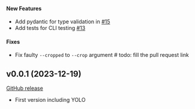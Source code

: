 #### New Features

* Add pydantic for type validation in [#15](https://github.com/Automate-Everything-Company/logo_bg_vanisher/pull/15)
* Add tests for CLI testing [#13](https://github.com/Automate-Everything-Company/logo_bg_vanisher/pull/13)

#### Fixes

* Fix faulty `--cropped` to `--crop` argument # todo: fill the pull request link

## v0.0.1 (2023-12-19)

[GitHub release](https://github.com/Automate-Everything-Company/logo_bg_vanisher/releases/tag/v0.0.1)

* First version including YOLO